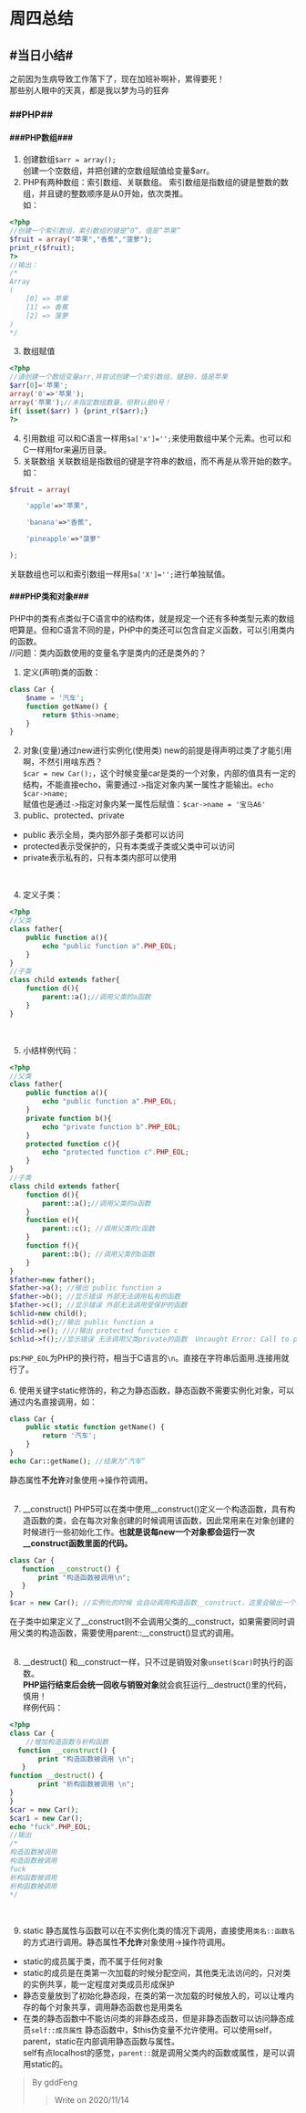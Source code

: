 周四总结 </br>
================================================
## #当日小结#
之前因为生病导致工作落下了，现在加班补啊补，累得要死！</br>
那些别人眼中的天真，都是我以梦为马的狂奔
### ##PHP##
#### ###PHP数组###
1. 创建数组`$arr = array();`</br>
创建一个空数组，并把创建的空数组赋值给变量$arr。
2. PHP有两种数组：索引数组、关联数组。
索引数组是指数组的键是整数的数组，并且键的整数顺序是从0开始，依次类推。</br>
如：
```php
<?php
//创建一个索引数组，索引数组的键是“0”，值是“苹果”
$fruit = array("苹果","香蕉","菠萝");
print_r($fruit);
?>
//输出：
/* 
Array
(
    [0] => 苹果
    [1] => 香蕉
    [2] => 菠萝
)
*/
```
3. 数组赋值
```php
<?php
//请创建一个数组变量arr,并尝试创建一个索引数组，键是0，值是苹果
$arr[0]='苹果';
array('0'=>'苹果');
array('苹果');//未指定数组数量，但默认是0号！
if( isset($arr) ) {print_r($arr);}
?>
```
4. 引用数组
可以和C语言一样用`$a['x']='';`来使用数组中某个元素。也可以和C一样用for来遍历目录。
5. 关联数组
关联数组是指数组的键是字符串的数组，而不再是从零开始的数字。</br>
如：
```php
$fruit = array(

    'apple'=>"苹果",

    'banana'=>"香蕉",

    'pineapple'=>"菠萝"

); 
```
关联数组也可以和索引数组一样用`$a['X']='';`进行单独赋值。
#### ###PHP类和对象###
PHP中的类有点类似于C语言中的结构体，就是规定一个还有多种类型元素的数组吧算是。但和C语言不同的是，PHP中的类还可以包含自定义函数，可以引用类内的函数。</br>
//问题：类内函数使用的变量名字是类内的还是类外的？
1. 定义(声明)类的函数：
```php
class Car {
    $name = '汽车';
    function getName() {
        return $this->name;
    }
}
```
2. 对象(变量)通过new进行实例化(使用类)
new的前提是得声明过类了才能引用啊，不然引用啥东西？</br>
`$car = new Car();`，这个时候变量car是类的一个对象，内部的值具有一定的结构，不能直接echo，需要通过`->`指定对象内某一属性才能输出。`echo $car->name;`</br>
赋值也是通过`->`指定对象内某一属性后赋值：`$car->name = '宝马A6'`</br>
3. public、protected、private
* public 表示全局，类内部外部子类都可以访问
* protected表示受保护的，只有本类或子类或父类中可以访问
* private表示私有的，只有本类内部可以使用
</br>

4. 定义子类：
```php
<?php
//父类
class father{
    public function a(){
        echo "public function a".PHP_EOL;
    }
}
//子类
class child extends father{
    function d(){
        parent::a();//调用父类的a函数
    }
}
```
</br>

5. 小结样例代码：
```php
<?php
//父类
class father{
    public function a(){
        echo "public function a".PHP_EOL;
    }
    private function b(){
        echo "private function b".PHP_EOL;
    }
    protected function c(){
        echo "protected function c".PHP_EOL;
    }
}
//子类
class child extends father{
    function d(){
        parent::a();//调用父类的a函数
    }
    function e(){
        parent::c(); //调用父类的c函数
    }
    function f(){
        parent::b(); //调用父类的b函数
    }
}
$father=new father();
$father->a(); //输出 public function a
$father->b(); //显示错误 外部无法调用私有的函数
$father->c(); //显示错误 外部无法调用受保护的函数
$chlid=new child();
$chlid->d();//输出 public function a
$chlid->e(); ////输出 protected function c
$chlid->f();//显示错误 无法调用父类private的函数  Uncaught Error: Call to private method father::b() from context 'child'
```
ps:`PHP_EOL`为PHP的换行符，相当于C语言的`\n`。直接在字符串后面用.连接用就行了。</br></br>
6. 使用关键字static修饰的，称之为静态函数，静态函数不需要实例化对象，可以通过内名直接调用，如：
```php
class Car {
    public static function getName() {
        return '汽车';
    }
​}
echo Car::getName(); //结果为“汽车”
```
静态属性**不允许**对象使用->操作符调用。</br></br>

7. __construct()
PHP5可以在类中使用__construct()定义一个构造函数，具有构造函数的类，会在每次对象创建的时候调用该函数，因此常用来在对象创建的时候进行一些初始化工作。**也就是说每new一个对象都会运行一次__construct函数里面的代码。**
```php
class Car {
   function __construct() {
       print "构造函数被调用\n";
   }
}
$car = new Car(); //实例化的时候 会自动调用构造函数__construct，这里会输出一个字符串
```
在子类中如果定义了__construct则不会调用父类的__construct，如果需要同时调用父类的构造函数，需要使用parent::__construct()显式的调用。</br></br>

8. __destruct()
和__construct一样，只不过是销毁对象`unset($car)`时执行的函数。</br>
**PHP运行结束后会统一回收与销毁对象**就会疯狂运行__destruct()里的代码，慎用！</br>
样例代码：
```php
<?php
class Car {
    //增加构造函数与析构函数
  function __construct() {
       print "构造函数被调用 \n";
   }
function __destruct() {
       print "析构函数被调用 \n";
}  
}
$car = new Car();
$car1 = new Car();
echo "fuck".PHP_EOL;
//输出
/*
构造函数被调用 
构造函数被调用 
fuck
析构函数被调用 
析构函数被调用
*/
```
</br>

9. static
静态属性与函数可以在不实例化类的情况下调用，直接使用`类名::函数名`的方式进行调用。静态属性**不允许**对象使用->操作符调用。
* static的成员属于类，而不属于任何对象
* static的成员是在类第一次加载的时候分配空间，其他类无法访问的，只对类的实例共享，能一定程度对类成员形成保护
* 静态变量放到了初始化静态段，在类的第一次加载的时候放入的，可以让堆内存的每个对象共享，调用静态函数也是用类名
* 在类的静态函数中不能访问类的非静态成员，但是非静态函数可以访问静态成员`self::成员属性`
静态函数中，$this伪变量不允许使用。可以使用self，parent，static在内部调用静态函数与属性。</br>
self有点localhost的感觉，`parent::`就是调用父类内的函数或属性，是可以调用static的。

> By gddFeng
>>Write on 2020/11/14